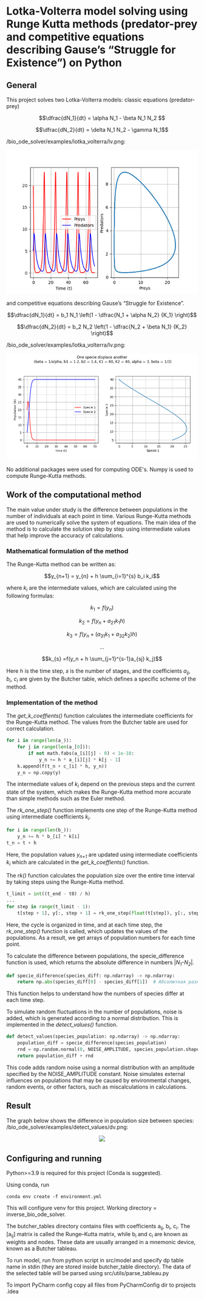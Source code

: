 # Lotka-Volterra model solving using Runge Kutta methods (predator-prey and competitive equations describing Gause’s “Struggle for Existence”) on Python

## General
This project solves two Lotka-Volterra models: classic equations (predator-prey) 
```math
\dfrac{dN_1}{dt} = \alpha N_1 - \beta N_1 N_2 
```
```math
\dfrac{dN_2}{dt} = \delta N_1 N_2 - \gamma N_1
```
/bio_ode_solver/examples/lotka_volterra/lv.png:
<p align="center" width="50%">
  <img src="https://github.com/K1RUN/bio_ode_solver/blob/main/examples/lotka_volterra/lv.png" />
</p>


and competitive equations describing Gause’s “Struggle for Existence”. 

```math
\dfrac{dN_1}{dt} = b_1 N_1 \left(1 - \dfrac{N_1 + \alpha N_2} {K_1} \right)
```
```math
\dfrac{dN_2}{dt} = b_2 N_2 \left(1 - \dfrac{N_2 + \beta N_1} {K_2} \right)
```
/bio_ode_solver/examples/lotka_volterra/lv.png:
<p align="center" width="50%">
  <img src="https://github.com/K1RUN/bio_ode_solver/blob/main/examples/lotka_volterra_gause/displacing.png" />
</p>
No additional packages were used for computing ODE's.
Numpy is used to compute Runge-Kutta methods. 

## Work of the computational method
The main value under study is the difference between populations in the number of individuals at each point in time. Various Runge-Kutta methods are used to numerically solve the system of equations. The main idea of the method is to calculate the solution step by step using intermediate values that help improve the accuracy of calculations.

### Mathematical formulation of the method
The Runge-Kutta method can be written as:
```math
y_{n+1} = y_{n} + h \sum_{i=1}^{s} b_i k_i
```
where _k<sub>i</sub>_ are the intermediate values, which are calculated using the following formulas:
```math
k_{1} =f(y_n)
```
```math
k_{2} =f(y_n + a_{21} k_1 h)
```
```math
k_{3} =f(y_n + (a_{31} k_1 + a_{32} k_2) h)
```
```math
...
```
```math
k_{s} =f(y_n + h \sum_{j=1}^{s-1}a_{sj} k_j)
```

Here ℎ is the time step, 𝑠 is the number of stages, and the coefficients _a<sub>ij</sub>_, _b<sub>i</sub>_, _c<sub>i</sub>_ are given by the Butcher table, which defines a specific scheme of the method.

### Implementation of the method
The _get_k_coeffients()_ function calculates the intermediate coefficients for the Runge-Kutta method. The values from the Butcher table are used for correct calculation.
```python
for i in range(len(a_)):
    for j in range(len(a_[0])):
        if not math.fabs(a_[i][j] - 0) < 1e-10:
            y_n += h * a_[i][j] * k[j - 1]
    k.append(f(t_n + c_[i] * h, y_n))
    y_n = np.copy(y)
```
The intermediate values of _k<sub>i</sub>_ depend on the previous steps and the current state of the system, which makes the Runge-Kutta method more accurate than simple methods such as the Euler method.

The _rk_one_step()_ function implements one step of the Runge-Kutta method using intermediate coefficients _k<sub>i</sub>_.
```python
for i in range(len(b_)):
    y_n += h * b_[i] * k[i]
t_n = t + h
```
Here, the population values _y<sub>n+1</sub>_ are updated using intermediate coefficients _k<sub>i</sub>_ which are calculated in the _get_k_coeffients()_ function.

The _rk()_ function calculates the population size over the entire time interval by taking steps using the Runge-Kutta method.
```python
t_limit = int((t_end - t0) / h)
...
for step in range(t_limit - 1):
    t[step + 1], y[:, step + 1] = rk_one_step(float(t[step]), y[:, step], h, f, tableau)
```
Here, the cycle is organized in time, and at each time step, the _rk_one_step()_ function is called, which updates the values of the populations. As a result, we get arrays of population numbers for each time point.

To calculate the difference between populations, the specie_difference function is used, which returns the absolute difference in numbers |_N<sub>1</sub>-N<sub>2</sub>_|.
```python
def specie_difference(species_diff: np.ndarray) -> np.ndarray:
    return np.abs(species_diff[0] - species_diff[1])  # Абсолютная разница между популяциями
```
This function helps to understand how the numbers of species differ at each time step.

To simulate random fluctuations in the number of populations, noise is added, which is generated according to a normal distribution. This is implemented in the _detect_values()_ function.
```python
def detect_values(species_population: np.ndarray) -> np.ndarray:
    population_diff = specie_difference(species_population)
    rnd = np.random.normal(0, NOISE_AMPLITUDE, species_population.shape[1])  # Генерация шума
    return population_diff + rnd
```
This code adds random noise using a normal distribution with an amplitude specified by the NOISE_AMPLITUDE constant. Noise simulates external influences on populations that may be caused by environmental changes, random events, or other factors, such as miscalculations in calculations.

## Result
The graph below shows the difference in population size between species:
/bio_ode_solver/examples/detect_values/dv.png:
<p align="center" width="50%">
  <img src="https://github.com/K1RUN/bio_ode_solver/blob/main/examples/detect_values/dv.png" />
</p>

## Configuring and running
Python>=3.9 is required for this project (Conda is suggested).

Using conda, run
```shell
conda env create -f environment.yml
```
This will configure venv for this project.
Working directory = inverse_bio_ode_solver.

The butcher_tables directory contains files with coefficients a<sub>ij</sub>, b<sub>i</sub>, c<sub>i</sub>. The [a<sub>ij</sub>] matrix is called the Runge–Kutta matrix, while b<sub>i</sub> and c<sub>i</sub> are known as weights and nodes. These data are usually arranged in a mnemonic device, known as a Butcher tableau.

To run model, run from python script in src/model and specify dp table name in stdin 
(they are stored inside butcher_table directory). The data of the selected table will be parsed using src/utils/parse_tableau.py

To import PyCharm config copy all files from PyCharmConfig dir to projects .idea
